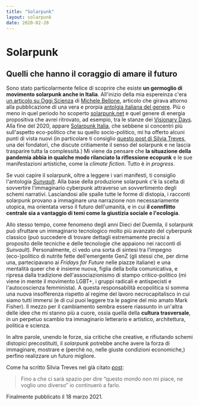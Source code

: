 ```yaml
---
title: "Solarpunk"
layout: solarpunk
date: 2020-02-28
---
```


# Solarpunk

## Quelli che hanno il coraggio di amare il futuro

Sono stato particolarmente felice di scoprire che esiste **un germoglio di movimento solarpunk anche in Italia**. All'inizio della mia espereinza c'era [un articolo su Oggi Scienza](https://oggiscienza.it/2020/03/11/solarpunk-un-nuovo-modo-di-guardare-al-futuro/) di [Michele Bellone](https://www.lineegrigie.it/), articolo che girava attorno alla pubblicazione di una vera e prorpia [antolgia italiana del genere](https://www.futurefiction.org/ebook/solarpunk-come-ho-imparato-ad-amare-il-futuro/). Più o meno in quel periodo ho scoperto [solarpunk.net](https://solarpunk.net/) e quel genere di energia propositiva che avrei ritrovato, ad esempio, tra le stanze dei [Visionary Days](https://www.visionarydays.com/).  Alla fine del 2020, appare [Solarpunk Italia](https://solarpunk.it/solarpunk-italia-manifesto/), che sebbene si concentri più sull'aspetto eco-politico che su quello socio-politico, mi ha offerto alcuni punti di vista nuovi (in particolare ti consiglio [questo post di Silvia Treves](https://delirioedubbio.blogspot.com/2020/11/riflessioni-sparse-sul-solarpunk.html), una dei fondatori, che discute critiamente il senso del solarpunk e ne lascia trasparire tutta la complessità.) Mi viene da pensare che **la situazione della pandemia abbia in qualche modo rilanciato la riflessione ecopunk** e le sue manifestazioni artistiche, come la *climate fiction*. Tutto è *in progress*.

Se vuoi capire il solarpunk, oltre a leggere i vari manifesti, ti consiglio l'antologia [*Sunvault*](https://www.publishersweekly.com/978-1-937-79475-0). Alla base della produzione solarpunk c'è la scelta di sovvertire l'immaginario cyberpunk attraverso un sovvertimento degli schemi narrativi. Lasciandosi alle spalle tutte le forme di distopia, i racconti solarpunk provano a immaginare una narrazione non necessariamente utopica, ma orientata verso il futuro dell'umanità, e in cui **il connflitto centrale sia a vantaggio di temi come la giustizia sociale e l'ecologia**.

Allo stesso tempo, come fenomeno degli anni Dieci del Duemila, il solarpunk può sfruttare un immaginario tecnologico molto più avanzato del cyberpunk classico (può succedere di trovare dettagli estremamente precisi a proposito delle tecniche e delle tecnologie che appaiono nei racconti di *Sunvault*). Personalmente, ci vedo una sorta di sintesi tra l'impegno (eco-)politico di nutrite fette dell'emergente GenZ (gli stessi che, per dirne una, partecipavano ai *Fridays for Future* nelle piazze italiane) e una mentalità queer che è insieme nuova, figlia della bolla comunicativa, e ripresa dalla tradizione dell'associazionismo di stampo critico-politico (mi viene in mente il movimento LGBT+, i gruppi radicali e antispecisti e l'autocoscienza femminista). A questa responsabilità ecopolitica si somma una nuova insofferenza rispetto al regime del lavoro necrocapitalisco in cui siamo tutti immersi (e di cui puoi leggere tra le pagine del mio amato Mark Fisher). Il mezzo per il cambiamento sembra essere riassunto in un'altra delle idee che mi stanno più a cuore, ossia quella della **cultura trasversale**, in un perpetuo scambio tra immaginario letterario e artistico, architettura, politica e scienza.

In altre parole, unendo le forze, sia critiche che creative, e rifiutando schemi distopici precostituiti, il *solarpunk* potrebbe anche avere la forza di immaginare, mostrare e (perchè no, nelle giuste condizioni economiche,) perfino realizzare un futuro migliore.

Come ha scritto Silvia Treves nel già citato [post](https://delirioedubbio.blogspot.com/2020/11/riflessioni-sparse-sul-solarpunk.html):

> Fino a che ci sarà spazio per dire “questo mondo non mi piace, ne voglio uno diverso” io continuerò a farlo.

<p class="date">Finalmente pubblicato il 18 marzo 2021.<p>